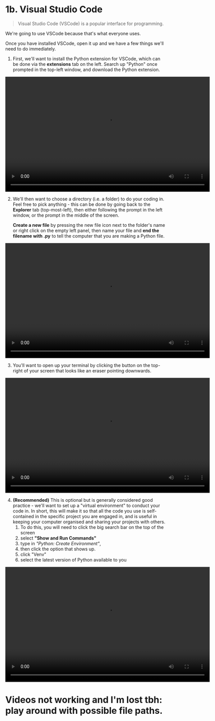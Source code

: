 # 1b. Visual Studio Code

> Visual Studio Code (VSCode) is a popular interface for programming. 

We're going to use VSCode because that's what everyone uses.

Once you have installed VSCode, open it up and we have a few things we'll need to do immediately.

1. First, we'll want to install the Python extension for VSCode, which can be done via the **extensions** tab on the left. Search up "Python" once prompted in the top-left window, and download the Python extension.

<video width="640" height="360" controls>
  <source src="videos/video1-python.mp4" type="video/mp4">
  Your browser does not support the video tag.
</video>

2. We'll then want to choose a directory (i.e. a folder) to do your coding in. Feel free to pick anything - this can be done by going back to the **Explorer** tab (top-most-left), then either following the prompt in the left window, or the prompt in the middle of the screen.

    **Create a new file** by pressing the new file icon next to the folder's name or right click on the empty left panel, then name your file and **end the filename with .py** to tell the computer that you are making a Python file.

<video width="640" height="360" controls>
  <source src="videos/video2-newfile.mp4" type="video/mp4">
  Your browser does not support the video tag.
</video>

3. You'll want to open up your terminal by clicking the button on the top-right of your screen that looks like an eraser pointing downwards. 

<video width="640" height="360" controls>
  <source src="videos/video3-helloworld.mp4" type="video/mp4">
  Your browser does not support the video tag.
</video>

4. **(Recommended)** This is optional but is generally considered good practice - we'll want to set up a "virtual environment" to conduct your code in. In short, this will make it so that all the code you use is self-contained in the specific project you are engaged in, and is useful in keeping your computer organised and sharing your projects with others.
    1. To do this, you will need to click the big search bar on the top of the screen
    2. select **"Show and Run Commands"**
    3. type in *"Python: Create Environment"*, 
    4. then click the option that shows up. 
    5. click "Venv" 
    6. select the latest version of Python available to you

<video width="640" height="360" controls>
  <source src="videos/video4-venv.mp4" type="video/mp4">
  Your browser does not support the video tag.
</video>

# Videos not working and I'm lost tbh: play around with possible file paths.
